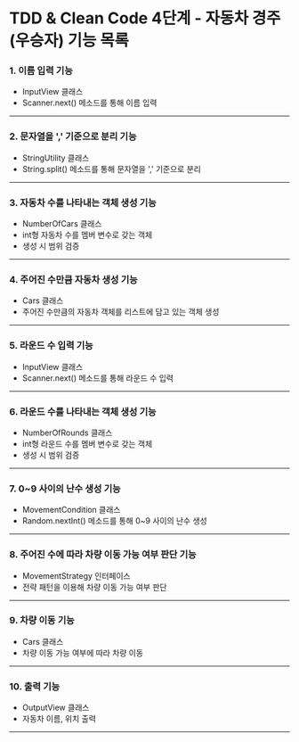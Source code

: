 # TDD & Clean Code 4단계 - 자동차 경주(우승자) 기능 목록

### 1. 이름 입력 기능

- InputView 클래스
- Scanner.next() 메소드를 통해 이름 입력

---

### 2. 문자열을 ',' 기준으로 분리 기능

- StringUtility 클래스
- String.split() 메소드를 통해 문자열을 ',' 기준으로 분리

---

### 3. 자동차 수를 나타내는 객체 생성 기능

- NumberOfCars 클래스
- int형 자동차 수를 멤버 변수로 갖는 객체
- 생성 시 범위 검증

---

### 4. 주어진 수만큼 자동차 생성 기능

- Cars 클래스
- 주어진 수만큼의 자동차 객체를 리스트에 담고 있는 객체 생성

---

### 5. 라운드 수 입력 기능

- InputView 클래스
- Scanner.next() 메소드를 통해 라운드 수 입력

---

### 6. 라운드 수를 나타내는 객체 생성 기능
- NumberOfRounds 클래스
- int형 라운드 수를 멤버 변수로 갖는 객체
- 생성 시 범위 검증

---

### 7. 0~9 사이의 난수 생성 기능

- MovementCondition 클래스
- Random.nextInt() 메소드를 통해 0~9 사이의 난수 생성

---

### 8. 주어진 수에 따라 차량 이동 가능 여부 판단 기능

- MovementStrategy 인터페이스
- 전략 패턴을 이용해 차량 이동 가능 여부 판단

---

### 9. 차량 이동 기능

- Cars 클래스
- 차량 이동 가능 여부에 따라 차량 이동

---

### 10. 출력 기능

- OutputView 클래스
- 자동차 이름, 위치 출력

---
